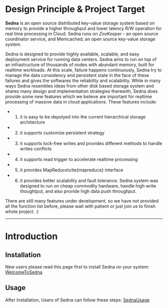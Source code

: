# Design Principle & Project Target #
**Sedna** is an open source distributed key-value storage system based on memory to provide a higher throughput and lower latency R/W operation for real time processing in Cloud. Sedna runs on _ZooKeeper_ - an open source coordinator service, and Memcached, an open source key-value storage system.

Sedna is designed to provide highly available, scalable, and easy deployment service for running data centers. Sedna aims to run on top of an infrastructure of thousands of nodes with abundant memory, built for realtime workloads. At this scale, failure happens continuously, Sedna try to manage the data consistency and persistent state in the face of these failures and gives the softwares the reliability and scalability. While in many ways Sedna resembles ideas from other disk based storage system and shares many design and implementation strategies therewith, Sedna does provide some new features which we believe are important for realtime processing of massive data in cloud applications. These features include:
  * 1) it is easy to be depolyed into the current hierarchical storage architecture
  * 2) it supports customize persistent strategy
  * 3) it supports lock-free writes and provides different methods to handle writes conflicts
  * 4) it supports read trigger to accelerate realtime processing
  * 5) it provides MapReduce\cite{mapreduce} interface
  * 6) it provides better scalability and fault tolerance.
Sedna system was designed to run on cheap commodity hardware, handle high write thoughtput, and also provide high data push throughput.

There are still many features under development, so we have not provided all the function list before, please wait with patient or just join us to finish whole project. :)


---


# Introduction #

## Installation ##

New users please read this page first to install Sedna on your system: [WelcomeToSedna](WelcomeToSedna.md)

## Usage ##

After Installation, Users of Sedna can follow these steps: [SednaUsage](SednaUsage.md)